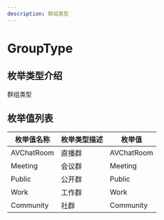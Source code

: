 ```yaml
---
description: 群组类型
---
```


# GroupType

## 枚举类型介绍

群组类型

## 枚举值列表

| 枚举值名称      | 枚举类型描述 | 枚举值        |
| ---------- | ------ | ---------- |
| AVChatRoom | 直播群    | AVChatRoom |
| Meeting    | 会议群    | Meeting    |
| Public     | 公开群    | Public     |
| Work       | 工作群    | Work       |
| Community  | 社群     | Community  |

